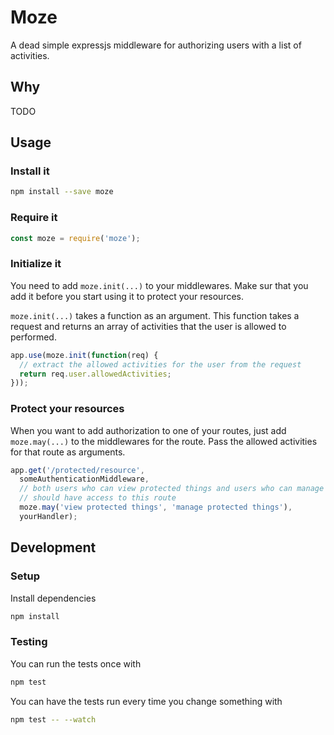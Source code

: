 Moze
====

A dead simple expressjs middleware for authorizing users with a list of
activities.

Why
---

TODO

Usage
-----

### Install it

```sh
npm install --save moze
```

### Require it

```js
const moze = require('moze');
```

### Initialize it

You need to add `moze.init(...)` to your middlewares. Make sur that you add it
before you start using it to protect your resources.

`moze.init(...)` takes a function as an argument. This function takes a
request and returns an array of activities that the user is allowed to
performed.

```js
app.use(moze.init(function(req) {
  // extract the allowed activities for the user from the request
  return req.user.allowedActivities;
}));
```

### Protect your resources

When you want to add authorization to one of your routes, just add
`moze.may(...)` to the middlewares for the route. Pass the allowed activities
for that route as arguments.

```js
app.get('/protected/resource',
  someAuthenticationMiddleware,
  // both users who can view protected things and users who can manage them
  // should have access to this route
  moze.may('view protected things', 'manage protected things'),
  yourHandler);
```

Development
-----------

### Setup

Install dependencies

```sh
npm install
```

### Testing

You can run the tests once with

```sh
npm test
```

You can have the tests run every time you change something with

```sh
npm test -- --watch
```
